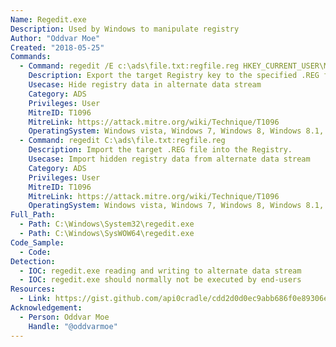 ```yaml
---
Name: Regedit.exe
Description: Used by Windows to manipulate registry
Author: "Oddvar Moe"
Created: "2018-05-25"
Commands:
  - Command: regedit /E c:\ads\file.txt:regfile.reg HKEY_CURRENT_USER\MyCustomRegKey
    Description: Export the target Registry key to the specified .REG file.
    Usecase: Hide registry data in alternate data stream
    Category: ADS
    Privileges: User
    MitreID: T1096
    MitreLink: https://attack.mitre.org/wiki/Technique/T1096
    OperatingSystem: Windows vista, Windows 7, Windows 8, Windows 8.1, Windows 10
  - Command: regedit C:\ads\file.txt:regfile.reg
    Description: Import the target .REG file into the Registry.
    Usecase: Import hidden registry data from alternate data stream
    Category: ADS
    Privileges: User
    MitreID: T1096
    MitreLink: https://attack.mitre.org/wiki/Technique/T1096
    OperatingSystem: Windows vista, Windows 7, Windows 8, Windows 8.1, Windows 10
Full_Path:
  - Path: C:\Windows\System32\regedit.exe
  - Path: C:\Windows\SysWOW64\regedit.exe
Code_Sample:
  - Code:
Detection:
  - IOC: regedit.exe reading and writing to alternate data stream
  - IOC: regedit.exe should normally not be executed by end-users
Resources:
  - Link: https://gist.github.com/api0cradle/cdd2d0d0ec9abb686f0e89306e277b8f
Acknowledgement:
  - Person: Oddvar Moe
    Handle: "@oddvarmoe"
---
```


